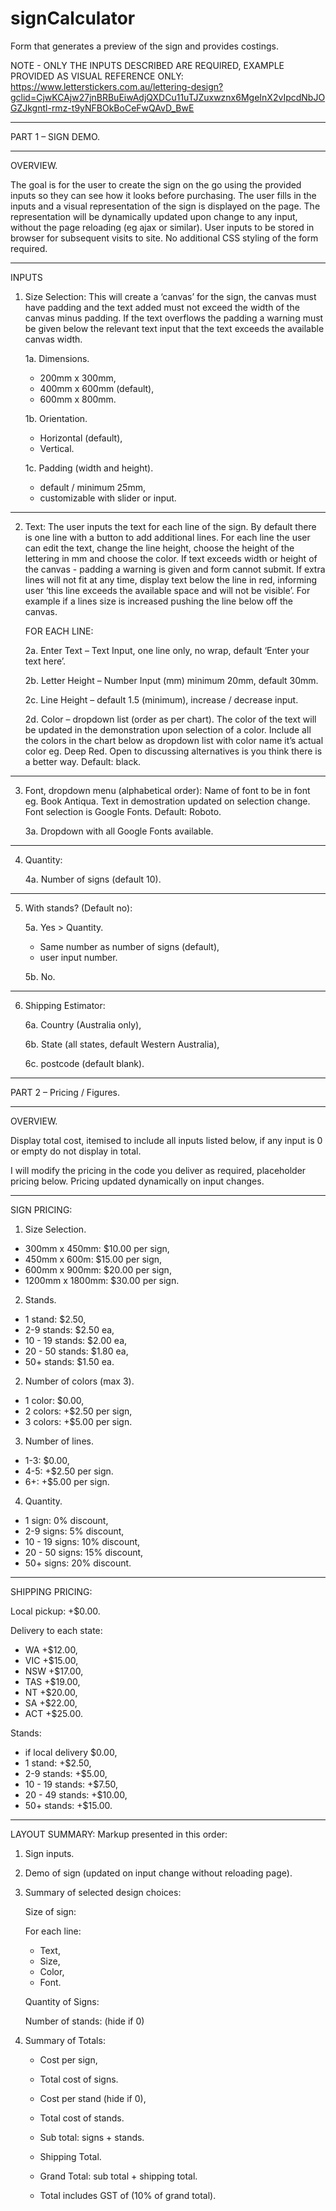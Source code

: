 # signCalculator
Form that generates a preview of the sign and provides costings.

NOTE - ONLY THE INPUTS DESCRIBED ARE REQUIRED, EXAMPLE PROVIDED AS VISUAL REFERENCE ONLY:
https://www.letterstickers.com.au/lettering-design?gclid=CjwKCAjw27jnBRBuEiwAdjQXDCu11uTJZuxwznx6MgeInX2vIpcdNbJOGZJkgntl-rmz-t9yNFBOkBoCeFwQAvD_BwE

--------------------------------------------------------------------------------------------------------------------------------

PART 1 – SIGN DEMO.

--------------------------------------------------------------------------------------------------------------------------------
OVERVIEW.

The goal is for the user to create the sign on the go using the provided inputs so they can see how it looks before purchasing.
The user fills in the inputs and a visual representation of the sign is displayed on the page. The representation will be dynamically updated upon change to any input, without the page reloading (eg ajax or similar). 
User inputs to be stored in browser for subsequent visits to site.
No additional CSS styling of the form required.


--------------------------------------------------------------------------------------------------------------------------------
INPUTS

1. Size Selection:
This will create a ‘canvas’ for the sign, the canvas must have padding and the text added must not exceed the width of the canvas minus padding. 
If the text overflows the padding a warning must be given below the relevant text input that the text exceeds the available canvas width.

	1a. Dimensions.
	- 200mm x 300mm,
	- 400mm x 600mm (default),
	- 600mm x 800mm.

	1b. Orientation.
	- Horizontal (default),
	- Vertical.

	1c. Padding (width and height).
	- default / minimum 25mm,
	- customizable with slider or input.

--------------------------------------------------------------------------------------------------------------------------------
2. Text:
The user inputs the text for each line of the sign. By default there is one line with a button to add additional lines. 
For each line the user can edit the text, change the line height, choose the height of the lettering in mm and choose the color.
If text exceeds width or height of the canvas - padding a warning is given and form cannot submit. 
If extra lines will not fit at any time, display text below the line in red, informing user ‘this line exceeds the available space and will not be visible’. For example if a lines size is increased pushing the line below off the canvas.

	FOR EACH LINE:

	2a. Enter Text – Text Input, one line only, no wrap, default ‘Enter your text here’.

	2b. Letter Height – Number Input (mm) minimum 20mm, default 30mm.

	2c. Line Height – default 1.5 (minimum), increase / decrease input.

	2d. Color – dropdown list (order as per chart).
	The color of the text will be updated in the demonstration upon selection of a color.
	Include all the colors in the chart below as dropdown list with color name it’s  actual color eg. Deep Red. Open to discussing alternatives is you think there is a better way.
	Default: black.
 
--------------------------------------------------------------------------------------------------------------------------------
3. Font, dropdown menu (alphabetical order):
Name of font to be in font eg. Book Antiqua. Text in demostration updated on selection change. Font selection is Google Fonts. Default: Roboto.

	3a. Dropdown with all Google Fonts available.

--------------------------------------------------------------------------------------------------------------------------------
4. Quantity:

	4a. Number of signs (default 10).

--------------------------------------------------------------------------------------------------------------------------------
5. With stands? (Default no):

	5a. Yes > Quantity.
	- Same number as number of signs (default),
	- user input number.

	5b. No.

--------------------------------------------------------------------------------------------------------------------------------
6. Shipping Estimator:

	6a. Country (Australia only),

	6b. State (all states, default Western Australia),

	6c. postcode (default blank).



--------------------------------------------------------------------------------------------------------------------------------

PART 2 – Pricing / Figures.

--------------------------------------------------------------------------------------------------------------------------------
OVERVIEW.

Display total cost, itemised to include all inputs listed below, if any input is 0 or empty do not display in total.

I will modify the pricing in the code you deliver as required, placeholder pricing below. 
Pricing updated dynamically on input changes.

--------------------------------------------------------------------------------------------------------------------------------
SIGN PRICING:

1. Size Selection.
- 300mm x 450mm: $10.00 per sign,
- 450mm x 600m: $15.00 per sign,
- 600mm x 900mm: $20.00 per sign,
- 1200mm x 1800mm: $30.00 per sign.

2. Stands.
- 1 stand: $2.50,
- 2-9 stands: $2.50 ea,
- 10 - 19 stands: $2.00 ea,
- 20 - 50 stands:  $1.80 ea,
- 50+ stands: $1.50 ea.


2. Number of colors (max 3).
- 1 color:  $0.00,
- 2 colors: +$2.50 per sign,
- 3 colors: +$5.00 per sign.

3. Number of lines.
- 1-3:  $0.00,
- 4-5: +$2.50 per sign.
- 6+: +$5.00 per sign.

4. Quantity.
- 1 sign: 0% discount,
- 2-9 signs: 5% discount,
- 10 - 19 signs: 10% discount,
- 20 - 50 signs: 15% discount,
- 50+ signs: 20% discount.

--------------------------------------------------------------------------------------------------------------------------------
SHIPPING PRICING:

Local pickup: +$0.00.

Delivery to each state:  
- WA +$12.00, 
- VIC +$15.00, 
- NSW +$17.00, 
- TAS +$19.00, 
- NT +$20.00, 
- SA +$22.00, 
- ACT +$25.00.

Stands: 
- if local delivery $0.00,
- 1 stand: +$2.50,
- 2-9 stands: +$5.00,
- 10 - 19 stands: +$7.50,
- 20 - 49 stands:  +$10.00,
- 50+ stands: +$15.00.

--------------------------------------------------------------------------------------------------------------------------------
LAYOUT SUMMARY:
Markup presented in this order:

1. Sign inputs.


2. Demo of sign (updated on input change without reloading page).


3. Summary of selected design choices:

	Size of sign:

	For each line:
	- Text,
	- Size,
	- Color,
	- Font.

	Quantity of Signs:

	Number of stands: (hide if 0)


4. Summary of Totals:

	- Cost per sign,
	- Total cost of signs.

	- Cost per stand (hide if 0),
	- Total cost of stands.

	- Sub total: signs + stands.

	- Shipping Total.

	- Grand Total: sub total + shipping total.

	- Total includes GST of (10% of grand total).




